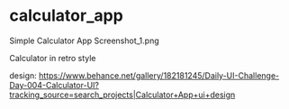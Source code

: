 # calculator_app
Simple Calculator App
Screenshot_1.png

Calculator in retro style 

design: https://www.behance.net/gallery/182181245/Daily-UI-Challenge-Day-004-Calculator-UI?tracking_source=search_projects|Calculator+App+ui+design
